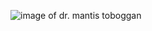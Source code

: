 ![image of dr. mantis toboggan](https://static01.nyt.com/images/2018/09/02/arts/02snapshot-devito/02snapshot-devito-superJumbo.jpg?quality=90&auto=webp)
